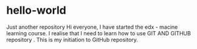 # hello-world
Just another repository 
Hi everyone,
I have started the edx - macine learning course. I realise that I need to learn how to use GIT AND GITHUB repository . This is my initiation to GitHub repository.
